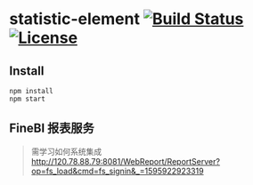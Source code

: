 <!--
Copyright (c) Dell Inc., or its subsidiaries. All Rights Reserved.

Licensed under the Apache License, Version 2.0 (the "License");
you may not use this file except in compliance with the License.
You may obtain a copy of the License at

    http://www.apache.org/licenses/LICENSE-2.0
-->
#  statistic-element [![Build Status](https://travis-ci.org/pravega/pravega.svg?branch=master)](https://travis-ci.org/pravega/pravega/builds) [![License](https://img.shields.io/badge/License-Apache%202.0-blue.svg)](https://www.apache.org/licenses/LICENSE-2.0) 

## Install
```shell
npm install
npm start
```

## FineBI 报表服务
> 需学习如何系统集成
http://120.78.88.79:8081/WebReport/ReportServer?op=fs_load&cmd=fs_signin&_=1595922923319
